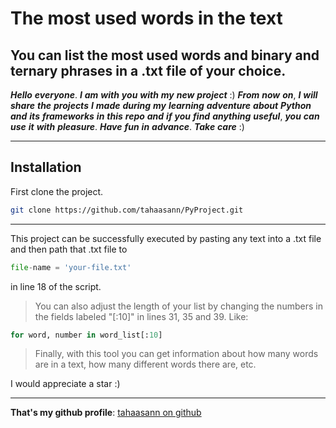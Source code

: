 #  The most used words in the text

##  You can list the most used words and binary and ternary phrases in a .txt file of your choice.

***Hello*** ***everyone***. ***I*** ***am*** ***with*** ***you*** ***with*** ***my*** ***new*** ***project*** :) ***From*** ***now*** ***on***, ***I*** ***will*** ***share*** ***the*** ***projects*** ***I*** ***made*** ***during*** ***my*** ***learning*** ***adventure*** ***about*** ***Python*** ***and*** ***its*** ***frameworks*** ***in*** ***this*** ***repo*** ***and*** ***if*** ***you*** ***find*** ***anything*** ***useful***, ***you*** ***can*** ***use*** ***it*** ***with*** ***pleasure***. ***Have*** ***fun*** ***in*** ***advance***. ***Take*** ***care*** :) 
*****
## Installation
First clone the project.
```bash
git clone https://github.com/tahaasann/PyProject.git
```

******

This project can be successfully executed by pasting any text into a .txt file and then path that .txt file to 
```Python
file-name = 'your-file.txt' 
``` 
in line 18 of the script.
 >You can also adjust the length of your list by changing the numbers in the fields labeled "[:10]" in lines 31, 35 and 39. Like:
 ```Python
 for word, number in word_list[:10]
 ``` 
 >Finally, with this tool you can get information about how many words are in a text, how many different words there are, etc. 

I would appreciate a star :) 
*****
**That's my github profile**: [tahaasann on github](https://github.com/tahaasann)